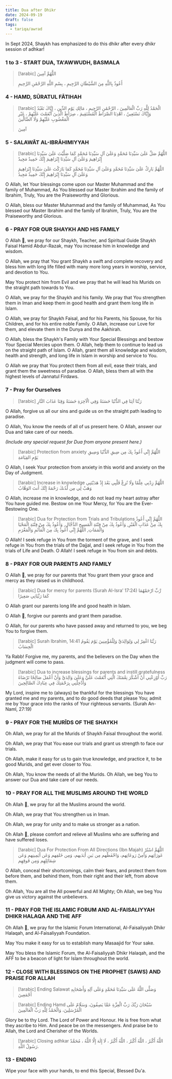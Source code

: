 ```yaml
---
title: Dua after Dhikr
date: 2024-09-19
draft: false
tags:
  - tariqa/awrad
---
```

In Sept 2024, Shaykh has emphasized to do this dhikr after every dhikr session of adhkar! 

### 1 to 3 - START DUA, TA'AWWUDH, BASMALA
> [!arabic]
> اللَّهُمَّ آمِينَ
> 
> أَعُوذُ بِاللَّهِ مِنَ الشَّيْطَانِ الرَّجِيمِ ، بِسْمِ اللَّهِ الرَّحْمَٰنِ الرَّحِيمِ
> 
### 4 - HAMD, SŪRATUL FĀTIHAH
> [!arabic]
> الْحَمْدُ لِلَّهِ رَبِّ الْعَالَمِينَ ، الرَّحْمَٰنِ الرَّحِيمِ ، مَالِكِ يَوْمِ الدِّينِ ، إِيَّاكَ نَعْبُدُ وَإِيَّاكَ نَسْتَعِينُ ، اهْدِنَا الصِّرَاطَ الْمُسْتَقِيمَ ، صِرَاطَ الَّذِينَ أَنْعَمْتَ عَلَيْهِمْ ، غَيْرِ الْمَغْضُوبِ عَلَيْهِمْ وَلَا الضَّالِّينَ
> 
> آمِينَ
### 5 - SALAWĀT AL-IBRĀHIMIYYAH
> [!arabic]
> اللَّهُمَّ صَلِّ عَلَىٰ سَيِّدِنَا مُحَمَّدٍ وَعَلَىٰ آلِ سَيِّدِنَا مُحَمَّدٍ كَمَا صَلَّيْتَ عَلَىٰ سَيِّدِنَا إِبْرَاهِيمَ وَعَلَىٰ آلِ سَيِّدِنَا إِبْرَاهِيمَ إِنَّكَ حَمِيدٌ مَجِيدٌ
> 
> اللَّهُمَّ بَارِكْ عَلَىٰ سَيِّدِنَا مُحَمَّدٍ وَعَلَىٰ آلِ سَيِّدِنَا مُحَمَّدٍ كَمَا بَارَكْتَ عَلَىٰ سَيِّدِنَا إِبْرَاهِيمَ وَعَلَىٰ آلِ سَيِّدِنَا إِبْرَاهِيمَ إِنَّكَ حَمِيدٌ مَجِيدٌ

O Allah, let Your blessings come upon our Master Muhammad and the family of Muhammad, As You blessed our Master Ibrahim and the family of Ibrahim, Truly, You are the Praiseworthy and Glorious. 

O Allah, bless our Master Muhammad and the family of Muhammad, As You blessed our Master Ibrahim and the family of Ibrahim, Truly, You are the Praiseworthy and Glorious.
### 6 - PRAY FOR OUR SHAYKH AND HIS FAMILY

O Allah ﷾, we pray for our Shaykh, Teacher, and Spiritual Guide Shaykh Faisal Hamid Abdur-Razak, may You increase him in knowledge and wisdom.

O Allah, we pray that You grant Shaykh a swift and complete recovery and bless him with long life filled with many more long years in worship, service, and devotion to You.

May You protect him from Evil and we pray that he will lead his Murids on the straight path towards to You.

O Allah, we pray for the Shaykh and his family. We pray that You strengthen them in Iman and keep them in good health and grant them long life in Islam. 

O Allah, we pray for Shaykh Faisal, and for his Parents, his Spouse, for his Children, and for his entire noble Family. O Allah, increase our Love for them, and elevate them in the Dunya and the Aakhirah. 

O Allah, bless the Shaykh's Family with Your Special Blessings and bestow Your Special Mercies upon them. O Allah, help them to continue to lead us on the straight path of Islam. O Allah, grant them all knowledge and wisdom, health and strength, and long life in Islam in worship and service to You.

O Allah we pray that You protect them from all evil, ease their trials, and grant them the sweetness of paradise. O Allah, bless them all with the highest levels of Jannatul Firdaws. 
### 7 - Pray for Ourselves

> [!arabic]
> رَبَّنَا آتِنَا فِي الدُّنْيَا حَسَنَةً وَفِي الْآخِرَةِ حَسَنَةً وَقِنَا عَذَابَ النَّارِ

O Allah, forgive us all our sins and guide us on the straight path leading to paradise.

O Allah, You know the needs of all of us present here. O Allah, answer our Dua and take care of our needs.

*(Include any special request for Dua from anyone present here.)*

> [!arabic] Protection from anxiety
>  اللَّهُمَّ إِنِّي أَعُوذُ بِكَ مِن ضِيقِ الدُّنْيَا وَضِيقِ يَوْمِ القِيَامَةِ

O Allah, I seek Your protection from anxiety in this world and anxiety on the Day of Judgment.

> [!arabic] Increase in knowledge
>اللَّهُمَّ زِدْنِي عِلْمًا وَلَا تُزِغْ قَلْبِي بَعْدَ إِذْ هَدَيْتَنِي وَهَبْ لِي مِن لَّدُنكَ رَحْمَةً إِنَّكَ أَنتَ الوَهَّابُ

O Allah, increase me in knowledge, and do not lead my heart astray after You have guided me. Bestow on me Your Mercy, for You are the Ever-Bestowing One.


> [!arabic] Dua for Protection from Trials and Tribulations
> اللَّهُمَّ إِنِّي أَعُوذُ بِكَ مِنْ عَذَابِ الْقَبْرِ, وَأَعُوذُ بِكَ مِنْ فِتْنَةِ الْمَسِيحِ الدَّجَّالِ, وَأَعُوذُ بِكَ مِنْ فِتْنَةِ الْمَحْيَا وَالْمَمَاتِ, اللَّهُمَّ إِنِّي أَعُوذُ بِكَ مِنَ الْمَأْثَمِ وَالْمَغْرَمِ

O Allah! I seek refuge in You from the torment of the grave, and I seek refuge in You from the trials of the Dajjal, and I seek refuge in You from the trials of Life and Death. O Allah! I seek refuge in You from sin and debts.
### 8 - PRAY FOR OUR PARENTS AND FAMILY
O Allah ﷾, we pray for our parents that You grant them your grace and mercy as they raised us in childhood.

> [!arabic] Dua for mercy for parents (Surah Al-Isra’ 17:24)
> رَّبِّ ارْحَمْهُمَا كَمَا رَبَّيَانِي صَغِيرًا

O Allah grant our parents long life and good health in Islam.

O Allah ﷾, forgive our parents and grant them paradise.

O Allah, for our parents who have passed away and returned to you, we beg You to forgive them.


> [!arabic] Surah Ibrahim, 14:41
> رَبَّنَا اغْفِرْ لِي وَلِوَالِدَيَّ وَلِلْمُؤْمِنِينَ يَوْمَ يَقُومُ الْحِسَابُ

Ya Rabb! Forgive me, my parents, and the believers on the Day when the judgment will come to pass.


> [!arabic] Dua to increase blessings for parents and instill gratefulness
> رَبِّ أَوْزِعْنِي أَنْ أَشْكُرَ نِعْمَتَكَ الَّتِي أَنْعَمْتَ عَلَيَّ وَعَلَىٰ وَالِدَيَّ وَأَنْ أَعْمَلَ صَالِحًا تَرْضَاهُ وَأَدْخِلْنِي بِرَحْمَتِكَ فِي عِبَادِكَ الصَّالِحِينَ

My Lord, inspire me to (always) be thankful for the blessings You have granted me and my parents, and to do good deeds that please You; admit me by Your grace into the ranks of Your righteous servants. (Surah An-Naml, 27:19)
### 9 - PRAY FOR THE MURĪDS OF THE SHAYKH
Oh Allah, we pray for all the Murids of Shaykh Faisal throughout the world.

Oh Allah, we pray that You ease our trials and grant us strength to face our trials.

Oh Allah, make it easy for us to gain true knowledge, and practice it, to be good Murids, and get ever closer to You.

Oh Allah, You know the needs of all the Murids. Oh Allah, we beg You to answer our Dua and take care of our needs.
### 10 - PRAY FOR ALL THE MUSLIMS AROUND THE WORLD

Oh Allah ﷾, we pray for all the Muslims around the world.

Oh Allah, we pray that You strengthen us in Iman.

Oh Allah, we pray for unity and to make us stronger as a nation.

Oh Allah ﷾, please comfort and relieve all Muslims who are suffering and have suffered loses.

> [!arabic] Dua For Protection From All Directions (Ibn Majah)
> اللَّهُمَّ اسْتُرْ عَورَاتِهم وَآمِنْ رَوعَاتِهم، وَاحْفَظْهم مِن بَينِ أَيَدَيهم، وَمِن خَلفِهم وَعَن أَيَمِينِهم وَعَن شِمَائِلِهِم وَمِن فَوقِهِم

O Allah, conceal their shortcomings, calm their fears, and protect them from before them, and behind them, from their right and their left, from above them.

Oh Allah, You are all the All powerful and All Mighty; Oh Allah, we beg You give us victory against the unbelievers.
### 11 - PRAY FOR THE ISLAMIC FORUM AND AL-FAISALIYYAH DHIKR HALAQA AND THE AFF

Oh Allah ﷾, we pray for the Islamic Forum International, Al-Faisaliyyah Dhikr Halaqah, and Al-Faisaliyyah Foundation.

May You make it easy for us to establish many Masaajid for Your sake.

May You bless the Islamic Forum, the Al-Faisaliyyah Dhikr Halaqah, and the AFF to be a beacon of light for Islam throughout the world.
### 12 - CLOSE WITH BLESSINGS ON THE PROPHET (SAWS) AND PRAISE FOR ALLAH

> [!arabic] Ending Salawat
>وَصَلَّى اللَّهُ عَلَى سَيِّدِنَا مُحَمَّدٍ وَعَلَى آلِهِ وَأَصْحَابِهِ أَجْمَعِينَ

> [!arabic] Ending Hamd
>سُبْحَانَ رَبِّكَ رَبِّ الْعِزَّةِ عَمَّا يَصِفُونَ، وَسَلَامٌ عَلَى الْمُرْسَلِينَ، وَالْحَمْدُ لِلَّهِ رَبِّ الْعَالَمِينَ

Glory be to thy Lord. The Lord of Power and Honour. He is free from what they ascribe to Him. And peace be on the messengers. And praise be to Allah, the Lord and Cherisher of the Worlds.

> [!arabic] Closing adhkar
> اللَّهُ أَكْبَرُ ، اللَّهُ أَكْبَرُ ، اللَّهُ أَكْبَرُ ، لَا إِلٰهَ إِلَّا اللَّهُ ، مُحَمَّدٌ رَسُولُ اللَّهِ.
### 13 - ENDING
Wipe your face with your hands, to end this Special, Blessed Du'a.